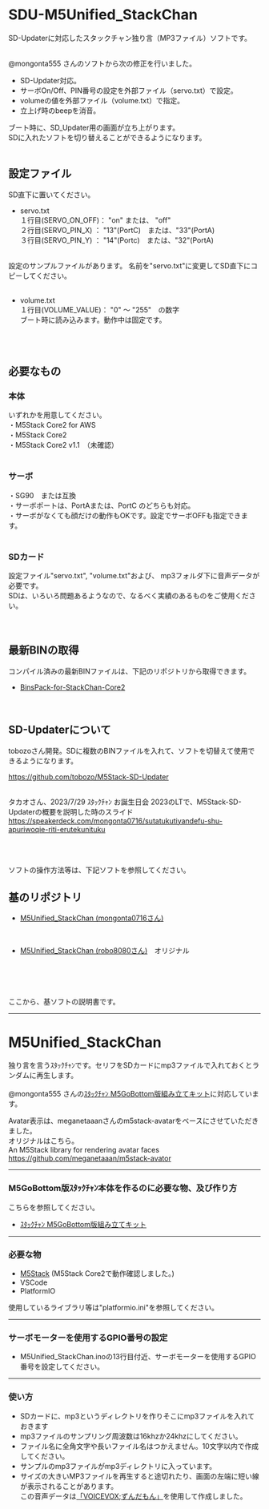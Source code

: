# SDU-M5Unified_StackChan

SD-Updaterに対応したスタックチャン独り言（MP3ファイル）ソフトです。<br>
<br>

@mongonta555 さんのソフトから次の修正を行いました。<br>

- SD-Updater対応。
- サーボOn/Off、PIN番号の設定を外部ファイル（servo.txt）で設定。
- volumeの値を外部ファイル（volume.txt）で指定。
- 立上げ時のbeepを消音。

ブート時に、SD_Updater用の画面が立ち上がります。<br>
SDに入れたソフトを切り替えることができるようになります。<br>
<br>



## 設定ファイル
SD直下に置いてください。

- servo.txt<br>
１行目(SERVO_ON_OFF)： "on" または、 "off"<br>
２行目(SERVO_PIN_X) ： "13"(PortC)　または、"33"(PortA)<br>
３行目(SERVO_PIN_Y) ： "14"(Portc)　または、"32"(PortA)<br>
<br>
設定のサンプルファイルがあります。
名前を"servo.txt"に変更してSD直下にコピーしてください。 <br>
<br>

- volume.txt<br>
１行目(VOLUME_VALUE)： "0" ～ "255"　の数字<br>
ブート時に読み込みます。動作中は固定です。
<br>
<br>

## 必要なもの
### 本体<br>
いずれかを用意してください。<br>
・M5Stack Core2 for AWS<br>
・M5Stack Core2 <br>
・M5Stack Core2 v1.1　（未確認）<br>
<br>

### サーボ
・SG90　または互換<br>
・サーボポートは、PortAまたは、PortC のどちらも対応。<br>
・サーボがなくても顔だけの動作もOKです。設定でサーボOFFも指定できます。<br>
<br>

### SDカード
設定ファイル"servo.txt", "volume.txt"および、 mp3フォルダ下に音声データが必要です。<br>
SDは、いろいろ問題あるようなので、なるべく実績のあるものをご使用ください。<br>
<br><br>


## 最新BINの取得
コンパイル済みの最新BINファイルは、下記のリポジトリから取得できます。
- [BinsPack-for-StackChan-Core2](https://github.com/NoRi-230401/BinsPack-for-StackChan-Core2)<br>
<br>


## SD-Updaterについて
tobozoさん開発。SDに複数のBINファイルを入れて、ソフトを切替えて使用できるようになります。<br>

 https://github.com/tobozo/M5Stack-SD-Updater<br><br>


タカオさん、2023/7/29 ｽﾀｯｸﾁｬﾝ お誕生日会 2023のLTで、M5Stack-SD-Updaterの概要を説明した時のスライド<br>
https://speakerdeck.com/mongonta0716/sutatukutiyandefu-shu-apuriwoqie-riti-erutekunituku

<br><br>

ソフトの操作方法等は、下記ソフトを参照してください。
<br>


## 基のリポジトリ
- [M5Unified_StackChan (mongonta0716さん)](https://github.com/mongonta0716/M5Unified_StackChan)<br>
<br>

- [M5Unified_StackChan (robo8080さん)](https://github.com/robo8080/M5Unified_StackChan)　オリジナル<br>
<br><br>
<br><br>

ここから、基ソフトの説明書です。

-----
# M5Unified_StackChan
独り言を言うｽﾀｯｸﾁｬﾝです。セリフをSDカードにmp3ファイルで入れておくとランダムに再生します。
<br><br>
@mongonta555 さんの[ｽﾀｯｸﾁｬﾝ M5GoBottom版組み立てキット](https://raspberrypi.mongonta.com/about-products-stackchan-m5gobottom-version/ "Title")に対応しています。<br>

Avatar表示は、meganetaaanさんのm5stack-avatarをベースにさせていただきました。<br>
オリジナルはこちら。<br>
An M5Stack library for rendering avatar faces <https://github.com/meganetaaan/m5stack-avator><br>

---

### M5GoBottom版ｽﾀｯｸﾁｬﾝ本体を作るのに必要な物、及び作り方 ###
こちらを参照してください。<br>
* [ｽﾀｯｸﾁｬﾝ M5GoBottom版組み立てキット](https://raspberrypi.mongonta.com/about-products-stackchan-m5gobottom-version/ "Title")<br>

---

### 必要な物 ###
* [M5Stack](http://www.m5stack.com/ "Title") (M5Stack Core2で動作確認しました。)<br>
* VSCode<br>
* PlatformIO<br>

使用しているライブラリ等は"platformio.ini"を参照してください。<br>

---

### サーボモーターを使用するGPIO番号の設定 ###
* M5Unified_StackChan.inoの13行目付近、サーボモーターを使用するGPIO番号を設定してください。<br>

---

### 使い方 ###
* SDカードに、mp3というディレクトリを作りそこにmp3ファイルを入れておきます<br>
* mp3ファイルのサンプリング周波数は16khzか24khzにしてください。<br>
* ファイル名に全角文字や長いファイル名はつかえません。10文字以内で作成してください。<br>
* サンプルのmp3ファイルがmp3ディレクトリに入っています。<br>
* サイズの大きいMP3ファイルを再生すると途切れたり、画面の左端に短い線が表示されることがあります。<br>
この音声データは[「VOICEVOX;ずんだもん」](https://voicevox.hiroshiba.jp/ "Title")を使用して作成しました。<br>
<br><br>
